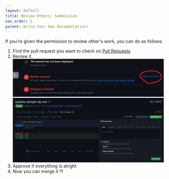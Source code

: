 ```yaml
---
layout: default
title: Review Others' Submission
nav_order: 5
parent: Write Your Own Documentation!
---
```


If you're given the permission to review other's work, you can do as follows
1. Find the pull request you want to check on [Pull Requests](https://github.com/ChrastilLab/chrastillab.github.io/pulls)
2. Review it
![review button](/assets/images/github_page/adding-documentation/review_button.png)
![review](/assets/images/github_page/adding-documentation/review.png)
3. Approve if everything is alright
4. Now you can merge it !!!